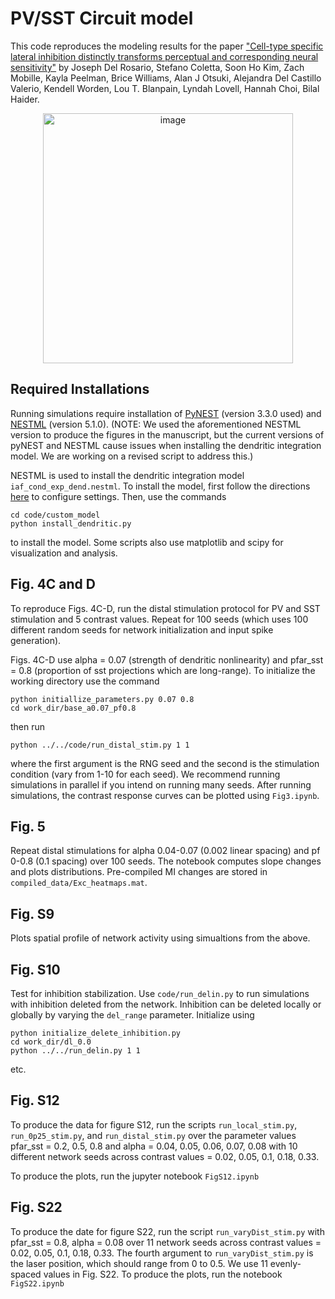 # PV/SST Circuit model

This code reproduces the modeling results for the paper ["Cell-type specific lateral inhibition distinctly transforms perceptual and corresponding neural sensitivity"](https://www.biorxiv.org/content/10.1101/2023.11.10.566605v2) by Joseph Del Rosario, Stefano Coletta, Soon Ho Kim, Zach Mobille, Kayla Peelman, Brice Williams, Alan J Otsuki, Alejandra Del Castillo Valerio, Kendell Worden, Lou T. Blanpain, Lyndah Lovell, Hannah Choi, Bilal Haider.

<div style="text-align: center;">
<img src="https://github.com/user-attachments/assets/83eac280-935d-41bb-aacd-e6018a2a4192" alt="image" width="400">
</div>

## Required Installations

Running simulations require installation of [PyNEST](https://nest-simulator.readthedocs.io/en/v3.3/ref_material/pynest_apis.html) (version 3.3.0 used) and [NESTML](https://nestml.readthedocs.io/en/latest/) (version 5.1.0). (NOTE: We used the aforementioned NESTML version to produce the figures in the manuscript, but the current versions of pyNEST and NESTML cause issues when installing the dendritic integration model. We are working on a revised script to address this.)

NESTML is used to install the dendritic integration model ```iaf_cond_exp_dend.nestml```. To install the model, first follow the directions [here](https://nestml.readthedocs.io/en/latest/installation.html) to configure settings. Then, use the commands 
```
cd code/custom_model
python install_dendritic.py
```
to install the model. Some scripts also use matplotlib and scipy for visualization and analysis.

## Fig. 4C and D

To reproduce Figs. 4C-D, run the distal stimulation protocol for PV and SST stimulation and 5 contrast values. Repeat for 100 seeds (which uses 100 different random seeds for network initialization and input spike generation).

Figs. 4C-D use alpha = 0.07 (strength of dendritic nonlinearity) and pfar_sst = 0.8 (proportion of sst projections which are long-range). To initialize the working directory use the command
```
python initiallize_parameters.py 0.07 0.8
cd work_dir/base_a0.07_pf0.8
```
then run
```
python ../../code/run_distal_stim.py 1 1
```
where the first argument is the RNG seed and the second is the stimulation condition (vary from 1-10 for each seed). We recommend running simulations in parallel if you intend on running many seeds. After running simulations, the contrast response curves can be plotted using ```Fig3.ipynb```.

## Fig. 5

Repeat distal stimulations for alpha 0.04-0.07 (0.002 linear spacing) and pf 0-0.8 (0.1 spacing)  over 100 seeds. The notebook computes slope changes and plots distributions. Pre-compiled MI changes are stored in ```compiled_data/Exc_heatmaps.mat```.

## Fig. S9

Plots spatial profile of network activity using simualtions from the above.

## Fig. S10

Test for inhibition stabilization. Use ```code/run_delin.py``` to run simulations with inhibition deleted from the network. Inhibition can be deleted locally or globally by varying the ```del_range``` parameter. Initialize using
```
python initialize_delete_inhibition.py
cd work_dir/dl_0.0
python ../../run_delin.py 1 1
```
etc.

## Fig. S12
To produce the data for figure S12, run the scripts ```run_local_stim.py```, ```run_0p25_stim.py```, and ```run_distal_stim.py``` over the parameter values pfar_sst = 0.2, 0.5, 0.8 and alpha = 0.04, 0.05, 0.06, 0.07, 0.08 with 10 different network seeds across contrast values = 0.02, 0.05, 0.1, 0.18, 0.33.

To produce the plots, run the jupyter notebook ```FigS12.ipynb```

## Fig. S22
To produce the date for figure S22, run the script ```run_varyDist_stim.py``` with pfar_sst = 0.8, alpha = 0.08 over 11 network seeds across contrast values = 0.02, 0.05, 0.1, 0.18, 0.33. The fourth argument to ```run_varyDist_stim.py``` is the laser position, which should range from 0 to 0.5. We use 11 evenly-spaced values in Fig. S22. To produce the plots, run the notebook ```FigS22.ipynb```
